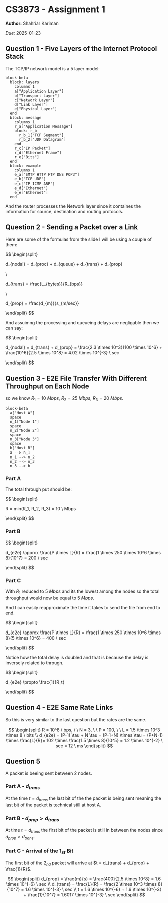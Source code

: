 # CS3873 - Assignment 1

**Author:** Shahriar Kariman

*Due:* 2025-01-23

## Question 1 - Five Layers of the Internet Protocol Stack

The TCP/IP network model is a 5 layer model:

```mermaid
block-beta
  block: layers
    columns 1
    a["Application Layer"]
    b["Transport Layer"]
    c["Network Layer"]
    d["Link Layer"]
    e["Physical Layer"]
  end
  block: message
    columns 1
    r_a["Application Message"]
    block: r_b
      r_b_1["TCP Segment"]
      r_b_2["UDP Datagram"]
    end
    r_c["IP Packet"]
    r_d["Ethernet Frame"]
    r_e["Bits"]
  end
  block: example
    columns 1
    e_a["SMTP HTTP FTP DNS POP3"]
    e_b["TCP UDP"]
    e_c["IP ICMP ARP"]
    e_d["Ethernet"]
    e_e["Ethernet"]
  end
```

And the router processes the Network layer since it containes the information for source, destination and routing protocols.

## Question 2 - Sending a Packet over a Link

Here are some of the formulas from the slide I will be using a couple of them:

$$
\begin{split}

d_{nodal} = d_{proc} + d_{queue} + d_{trans} + d_{prop}

\\

d_{trans} = \frac{L_{bytes}}{R_{bps}}

\\

d_{prop} = \frac{d_{m}}{s_{m/sec}}

\end{split}
$$

And assuimng the processing and queueing delays are negligable then we can say:

$$
\begin{split}

d_{nodal} = d_{trans} + d_{prop} = \frac{2.3 \times 10^3}{100 \times 10^6} + \frac{10^6}{2.5 \times 10^8} = 4.02 \times 10^{-3} \ sec

\end{split}
$$

## Question 3 - E2E File Transfer With Different Throughput on Each Node

so we know $R_1 = 10 \ Mbps$, $R_2 = 25 \ Mbps$, $R_3 = 20 \ Mbps$.

```mermaid
block-beta
  a["Host A"]
  space
  n_1["Node 1"]
  space
  n_2["Node 2"]
  space
  n_3["Node 3"]
  space
  b["Host B"]
  a --> n_1
  n_1 --> n_2
  n_2 --> n_3
  n_3 --> b
```

### Part A

The total through put should be:

$$
\begin{split}

R = min(R_1, R_2, R_3) = 10 \ Mbps

\end{split}
$$

### Part B

$$
\begin{split}

d_{e2e} \approx \frac{P \times L}{R} = \frac{1 \times 250 \times 10^6 \times 8}{10^7} = 200 \ sec

\end{split}
$$

### Part C

With $R_1$ reduced to $5 \ Mbps$ and its the lowest among the nodes so the total throughput would now be equal to $5 \ Mbps$.

And I can easily reapproximate the time it takes to send the file from end to end.

$$
\begin{split}

d_{e2e} \approx \frac{P \times L}{R} = \frac{1 \times 250 \times 10^6 \times 8}{5 \times 10^6} = 400 \ sec

\end{split}
$$

Notice how the total delay is doubled and that is because the delay is inversely related to through.

$$
\begin{split}

d_{e2e} \propto \frac{1}{R_t}

\end{split}
$$

## Question 4 - E2E Same Rate Links

So this is very similar to the last question but the rates are the same.

$$
\begin{split}
R = 10^8 \ bps, \ \ N = 3, \ \ P = 100, \ \ L = 1.5 \times 10^3 \times 8 \ bits
\\
d_{e2e} = (P-1) \tau + N \tau = (P-1+N) \times \tau = (P+N-1) \times \frac{L}{R}=
102 \times \frac{1.5 \times 8}{10^5} = 1.2 \times 10^{-2} \ sec = 12 \ ms
\end{split}
$$

## Question 5

A packet is beeing sent between 2 nodes.

### Part A - $d_{trans}$

At the time $t = d_{trans}$ the last bit of the the packet is being sent meaning the last bit of the packet is technical still at host A.

### Part B - $d_{prop} > d_{trans}$

At time $t = d_{trans}$ the first bit of the packet is still in between the nodes since $d_{prop} > d_{trans}$.

### Part C - Arrival of the $1_{st}$ Bit

The first bit of the $2_{nd}$ packet will arrive at $t = d_{trans} + d_{prop} + \frac{1}{R}$.

$$
\begin{split}
d_{prop} = \frac{m}{s} = \frac{400}{2.5 \times 10^8} = 1.6 \times 10^{-6} \ sec
\\
d_{trans} = \frac{L}{R} = \frac{2 \times 10^3 \times 8}{10^7} = 1.6 \times 10^{-3} \ sec
\\
t = 1.6 \times 10^{-6} + 1.6 \times 10^{-3} + \frac{1}{10^7} = 1.6017 \times 10^{-3} \ sec
\end{split}
$$
